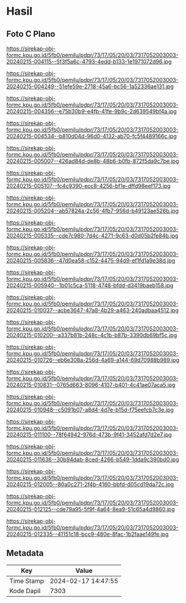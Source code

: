 # Hasil

## Foto C Plano

https://sirekap-obj-formc.kpu.go.id/5fb0/pemilu/pdpr/73/17/05/20/03/7317052003003-20240215-004115--5f3f5a6c-4793-4edd-b133-1e1971072d96.jpg

https://sirekap-obj-formc.kpu.go.id/5fb0/pemilu/pdpr/73/17/05/20/03/7317052003003-20240215-004249--51efe59e-2718-45a6-bc56-1a52336ae131.jpg

https://sirekap-obj-formc.kpu.go.id/5fb0/pemilu/pdpr/73/17/05/20/03/7317052003003-20240215-004356--e75b30b9-e4fb-41fe-9b9c-2d639549bf4a.jpg

https://sirekap-obj-formc.kpu.go.id/5fb0/pemilu/pdpr/73/17/05/20/03/7317052003003-20240215-004534--b810d04d-96d0-4132-ab70-fc5f4489166c.jpg

https://sirekap-obj-formc.kpu.go.id/5fb0/pemilu/pdpr/73/17/05/20/03/7317052003003-20240215-005007--426ad84d-de8b-48b6-b0fb-872f5da9c7be.jpg

https://sirekap-obj-formc.kpu.go.id/5fb0/pemilu/pdpr/73/17/05/20/03/7317052003003-20240215-005107--fc4c9390-ecc8-4256-bf1e-dffd98eef173.jpg

https://sirekap-obj-formc.kpu.go.id/5fb0/pemilu/pdpr/73/17/05/20/03/7317052003003-20240215-005204--ab57824a-2c56-4fb7-956d-b49123ae526b.jpg

https://sirekap-obj-formc.kpu.go.id/5fb0/pemilu/pdpr/73/17/05/20/03/7317052003003-20240215-005335--cde7c980-7d4c-4271-9c63-d0d05b2fe84b.jpg

https://sirekap-obj-formc.kpu.go.id/5fb0/pemilu/pdpr/73/17/05/20/03/7317052003003-20240215-005836--47d0ea58-c152-4475-94d9-ef1fd1a9e38d.jpg

https://sirekap-obj-formc.kpu.go.id/5fb0/pemilu/pdpr/73/17/05/20/03/7317052003003-20240215-005940--1b01c5ca-5118-4748-bfdd-d3419baeb158.jpg

https://sirekap-obj-formc.kpu.go.id/5fb0/pemilu/pdpr/73/17/05/20/03/7317052003003-20240215-010037--acbe3647-47a8-4b29-a463-240adbaa4512.jpg

https://sirekap-obj-formc.kpu.go.id/5fb0/pemilu/pdpr/73/17/05/20/03/7317052003003-20240215-010200--a337b81b-248c-4c1b-b87b-3390db69bf5c.jpg

https://sirekap-obj-formc.kpu.go.id/5fb0/pemilu/pdpr/73/17/05/20/03/7317052003003-20240215-010726--eb6e308a-256d-4a69-a144-69d70988b989.jpg

https://sirekap-obj-formc.kpu.go.id/5fb0/pemilu/pdpr/73/17/05/20/03/7317052003003-20240215-010831--0765d663-8096-4107-b401-4c41ae07aca5.jpg

https://sirekap-obj-formc.kpu.go.id/5fb0/pemilu/pdpr/73/17/05/20/03/7317052003003-20240215-010948--c5091b07-a8d4-4d7e-b15d-f75eefcb7c3e.jpg

https://sirekap-obj-formc.kpu.go.id/5fb0/pemilu/pdpr/73/17/05/20/03/7317052003003-20240215-011100--78f64942-976d-473b-9f41-3452afd7d2e7.jpg

https://sirekap-obj-formc.kpu.go.id/5fb0/pemilu/pdpr/73/17/05/20/03/7317052003003-20240215-011636--30b94dab-8ced-4266-b549-1dda9c390bd0.jpg

https://sirekap-obj-formc.kpu.go.id/5fb0/pemilu/pdpr/73/17/05/20/03/7317052003003-20240215-012005--80a0c271-2f4b-4160-bbfd-d05cd19da72c.jpg

https://sirekap-obj-formc.kpu.go.id/5fb0/pemilu/pdpr/73/17/05/20/03/7317052003003-20240215-012125--cde79a95-5f9f-4a64-8ea9-51c65a4d9860.jpg

https://sirekap-obj-formc.kpu.go.id/5fb0/pemilu/pdpr/73/17/05/20/03/7317052003003-20240215-012335--41151c18-bcc9-480e-8fac-1b2faae149fe.jpg


## Metadata

| Key        | Value               |
| ---------- | ------------------- |
| Time Stamp | 2024-02-17 14:47:55 |
| Kode Dapil | 7303                |



